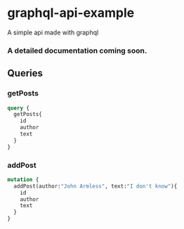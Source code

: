 # graphql-api-example
A simple api made with graphql

### A detailed documentation coming soon.

## Queries

### getPosts
```graphql
query {
  getPosts{
    id
    author
    text
  }
}

```

### addPost
```graphql
mutation {
  addPost(author:"John Armless", text:"I don't know"){
    id
    author
    text
  }
}
```
